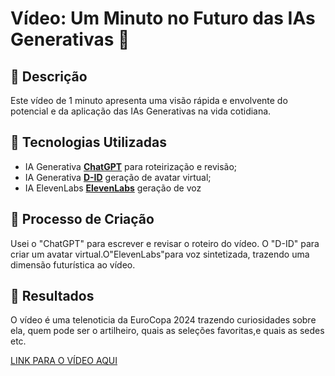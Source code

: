 # Vídeo: Um Minuto no Futuro das IAs Generativas 🎥

## 📒 Descrição
Este vídeo de 1 minuto apresenta uma visão rápida e envolvente do potencial e da aplicação das IAs Generativas na vida cotidiana.


## 🤖 Tecnologias Utilizadas
- IA Generativa **[ChatGPT](https://chat.openai.com)** para roteirização e revisão;
- IA Generativa **[D-ID](https://www.d-id.com)** geração de avatar virtual;
- IA ElevenLabs **[ElevenLabs](https://elevenlabs.io/)** geração de voz

## 🧐 Processo de Criação
Usei o "ChatGPT" para escrever e revisar o roteiro do vídeo. O "D-ID" para criar um avatar virtual.O"ElevenLabs"para voz sintetizada, trazendo uma dimensão futurística ao vídeo. 

## 🚀 Resultados
O vídeo é uma telenoticia da EuroCopa 2024 trazendo curiosidades sobre ela, quem pode ser o artilheiro, quais as seleções favoritas,e quais as sedes etc.

[LINK PARA O VÍDEO AQUI](https://github.com/LuisSilva182/projeto-avatar)
